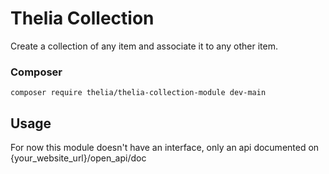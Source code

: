 # Thelia Collection

Create a collection of any item and associate it to any other item.

### Composer

```
composer require thelia/thelia-collection-module dev-main
```

## Usage

For now this module doesn't have an interface, only an api documented on {your_website_url}/open_api/doc
